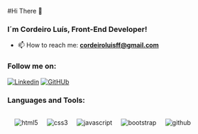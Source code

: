 

#Hi There 👋

### I´m Cordeiro Luís, Front-End Developer!

- 📫  How to reach me: **cordeiroluisff@gmail.com**

### Follow me on: 
[![Linkedin](https://img.shields.io/badge/LinkedIn-0077B5?style=for-the-badge&logo=linkedin&logoColor=white)](https://www.linkedin.com/in/cordeiro-luis/)
[![GitHUb](https://img.shields.io/badge/GitHub-100000?style=for-the-badge&logo=github&logoColor=white)](https://github.com/corde177)

### Languages and Tools:
 <div style= "display: inline-block; margin: 0.5rem;">
    <img align="center" style= "margin: 0.5rem;" alt="html5" src="https://img.shields.io/badge/HTML-239120?style=for-the-badge&logo=html5&logoColor=white">
    <img align="center" style= "margin: 0.5rem;" alt="css3" src="https://img.shields.io/badge/CSS-239120?&style=for-the-badge&logo=css3&logoColor=white">
    <img align="center" style= "margin: 0.5rem;" alt="javascript" src="https://img.shields.io/badge/JavaScript-F7DF1E?style=for-the-badge&logo=javascript&logoColor=black">
    <img align="center" style= "margin: 0.5rem;" alt="bootstrap" src="https://img.shields.io/badge/Bootstrap-563D7C?style=for-the-badge&logo=bootstrap&logoColor=white">
    <img align="center" style= "margin: 0.5rem;" alt="github" src="https://img.shields.io/badge/GIT-E44C30?style=for-the-badge&logo=git&logoColor=white"> 
 </div>

